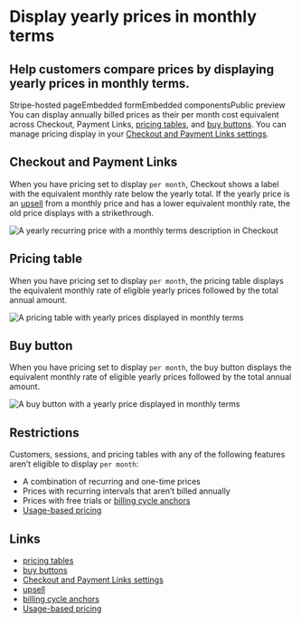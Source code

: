 # Display yearly prices in monthly terms

## Help customers compare prices by displaying yearly prices in monthly terms.

Stripe-hosted pageEmbedded formEmbedded componentsPublic preview
You can display annually billed prices as their per month cost equivalent across
Checkout, Payment Links, [pricing
tables](https://docs.stripe.com/payments/checkout/pricing-table), and [buy
buttons](https://docs.stripe.com/payment-links/buy-button). You can manage
pricing display in your [Checkout and Payment Links
settings](https://dashboard.stripe.com/settings/checkout).

## Checkout and Payment Links

When you have pricing set to display `per month`, Checkout shows a label with
the equivalent monthly rate below the yearly total. If the yearly price is an
[upsell](https://docs.stripe.com/payments/checkout/upsells) from a monthly price
and has a lower equivalent monthly rate, the old price displays with a
strikethrough.

![A yearly recurring price with a monthly terms description in
Checkout](https://b.stripecdn.com/docs-statics-srv/assets/checkout-with-upsell.7a3032232b5d4e1905c0f7ced7101ade.png)

## Pricing table

When you have pricing set to display `per month`, the pricing table displays the
equivalent monthly rate of eligible yearly prices followed by the total annual
amount.

![A pricing table with yearly prices displayed in monthly
terms](https://b.stripecdn.com/docs-statics-srv/assets/pricing-table.a1b0b5b830c1ec8233dfc25733947f57.png)

## Buy button

When you have pricing set to display `per month`, the buy button displays the
equivalent monthly rate of eligible yearly prices followed by the total annual
amount.

![A buy button with a yearly price displayed in monthly
terms](https://b.stripecdn.com/docs-statics-srv/assets/buy-button.a7a65d2d935600d581e4885a90585570.png)

## Restrictions

Customers, sessions, and pricing tables with any of the following features
aren’t eligible to display `per month`:

- A combination of recurring and one-time prices
- Prices with recurring intervals that aren’t billed annually
- Prices with free trials or [billing cycle
anchors](https://docs.stripe.com/payments/checkout/billing-cycle)
- [Usage-based
pricing](https://docs.stripe.com/products-prices/pricing-models#usage-based-pricing)

## Links

- [pricing tables](https://docs.stripe.com/payments/checkout/pricing-table)
- [buy buttons](https://docs.stripe.com/payment-links/buy-button)
- [Checkout and Payment Links
settings](https://dashboard.stripe.com/settings/checkout)
- [upsell](https://docs.stripe.com/payments/checkout/upsells)
- [billing cycle
anchors](https://docs.stripe.com/payments/checkout/billing-cycle)
- [Usage-based
pricing](https://docs.stripe.com/products-prices/pricing-models#usage-based-pricing)